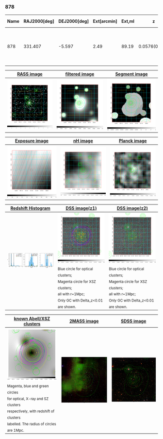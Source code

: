 <div STYLE="page-break-after: always;"></div>

### 878

|Name|RAJ2000[deg]|DEJ2000[deg] |Ext[arcmin]| Ext,ml | z | z_src| C|GC(XSZ,Delta_z<0.01)| GC(OPT,Delta_z<0.01)|GC| R_sig[arcmin] | R500[arcmin] | R500[Mpc]| CRsig[c/s] | CR500[c/s] |L500[1E44 erg/s]|F500[1E-12 erg/s/cm^2]| M500[1E14 Msun]|Tx[keV]|Cnt_sig|Beta|Rc[arcmin]|Comment|Alias|
|---|---|---|---|---|---|------|---|--------|---------|----------|---|---|---|---|---|---|---|---|---|---|---|---|---|---|
|878| 331.407| -5.597| 2.49| 89.19| 0.0576(0.005)| z1, z_xsz| B| L03, MCXC, PSZ2, XB| A, N, W| A, F20, L03, MCXC, N, PSZ2, W, XB| 19.762| 14.211| 0.952| 0.760(0.083)| 0.726(0.080)| 1.039(0.063)| 13.093(0.791)| 2.59(0.08)| 3.92(0.08)| 171.6| 0.520(-0.014+0.024)| 2.096(-0.246+0.357)| -| k295|

|[RASS image](../image/878/878_img.pdf)|[filtered image](../image/878/878_fil.pdf)|[Segment image](../image/878/878_seg.pdf)|
|-------------------|--------------------|-------------------|
| <img src="../image/878/878_img.png" width="300">  | <img src="../image/878/878_fil.png" width="300">   | <img src="../image/878/878_seg.png" width="300">  |

|[Exposure image](../image/878/878_mex.pdf)| [nH image](../image/878/878_nh.pdf)| [Planck image](../image/878/878_p.pdf)|
|-------------------|--------------------|-------------------|
|<img src="../image/878/878_mex.png" width="300">   | <img src="../image/878/878_nh.png" width="300">    | <img src="../image/878/878_p.png" width="300"> |

|[Redshift Histogram](../image/878/878_zg.pdf) | [DSS image(z1)](../image/878/878_dss_z1.pdf)      |  [DSS image(z2)](../image/878/878_dss_z2.pdf)    |
|-------------------|--------------------|-------------------|
|<img src="../image/878/878_zg.png" width="300"> |<img src="../image/878/878_dss_z1.png" width="300"> <sub><br>Blue circle for optical clusters; <br>Magenta circle for XSZ clusters; <br>all with r=1Mpc; <br>Only GC with Delta_z<0.01 are shown. </sub>| <img src="../image/878/878_dss_z2.png" width="300"><sub><br>Blue circle for optical clusters; <br>Magenta circle for XSZ clusters; <br>all with r=1Mpc; <br>Only GC with Delta_z<0.01 are shown. </sub> |

|[known Abell/XSZ clusters](../image/878/878_gc.pdf) | [2MASS image](../image/878/878_2mass.pdf)      |[SDSS image](../image/878/878_sdss.pdf)   |
|-------------------|-------------------|-------------------|
|<img src=../image/878/878_gc.png width="300"> <br><sub>Magenta, blue and green circles <br>for optical, X-ray and SZ clusters <br>respectively, with redshift of clusters <br>labelled. The radius of circles <br>are 1Mpc.</sub>|<img src="../image/878/878_2mass.png" width="300">  | <img src="../image/878/878_sdss.png" width="300">  |




